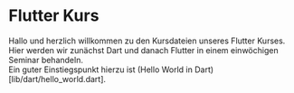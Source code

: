 # Flutter Kurs

Hallo und herzlich willkommen zu den Kursdateien unseres Flutter Kurses.  
Hier werden wir zunächst Dart und danach Flutter in einem einwöchigen Seminar behandeln.  
Ein guter Einstiegspunkt hierzu ist (Hello World in Dart)[lib/dart/hello_world.dart].